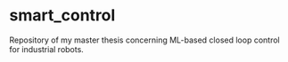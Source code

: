 # smart_control
Repository of my master thesis concerning ML-based closed loop control for industrial robots.
